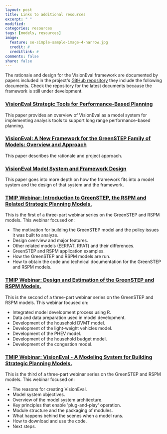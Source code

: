 ```yaml
---
layout: post
title: Links to additional resources
excerpt: " "
modified: 
categories: resources
tags: [models, resources]
image:
  feature: so-simple-sample-image-4-narrow.jpg
  credit: #
  creditlink: #
comments: false
share: false
---
```


The rationale and design for the VisionEval framework are documented by papers included in the project's <a href="https://github.com/gregorbj/VisionEval" target="_blank">GitHub repository</a> they include the following documents. Check the repository for the latest documents because the framework is still under development.

###  <a href="https://github.com/visioneval/VisionEval/wiki/documents/VisionEval_HandOut_2016PeerExchange.pdf" target="_blank">VisionEval Strategic Tools for Performance-Based Planning</a>
This paper provides an overview of VisionEval as a model system for implementing analysis tools to support long range performance-based planning.

### <a href="https://github.com/visioneval/VisionEval/blob/master/api/rspm_framework_approach.md" target="_blank">VisionEval: A New Framework for the GreenSTEP Family of Models: Overview and Approach</a>

This paper describes the rationale and project approach.

### <a href="https://github.com/gregorbj/VisionEval/blob/master/api/model_system_design.md" target="_blank">VisionEval Model System and Framework Design</a>

This paper goes into more depth on how the framework fits into a model system and the design of that system and the framework.

### <a href="https://connectdot.connectsolutions.com/p5rele3rf8o/" target="_blank">TMIP Webinar: Introduction to GreenSTEP, the RSPM and Related Strategic Planning Models.</a>
This is the first of a three-part webinar series on the GreenSTEP and RSPM models. This webinar focused on:
- The motivation for building the GreenSTEP model and the policy issues it was built to analyze.
- Design overview and major features.
- Other related models (EERPAT, RPAT) and their differences.
- GreenSTEP and RSPM application examples.
- How the GreenSTEP and RSPM models are run.
- How to obtain the code and technical documentation for the GreenSTEP and RSPM models.

### <a href="https://connectdot.connectsolutions.com/p4k5rg9luna/" target="_blank">TMIP Webinar: Design and Estimation of the GreenSTEP and RSPM Models.</a>
This is the second of a three-part webinar series on the GreenSTEP and RSPM models. This webinar focused on:
- Integrated model development process using R.
- Data and data preparation used in model development.
- Development of the household DVMT model.
- Development of the light-weight vehicles model.
- Development of the PHEV model.
- Development of the household budget model.
- Development of the congestion model.

### <a href="https://connectdot.connectsolutions.com/p52lbzs1qv0/" target="_blank">TMIP Webinar: VisionEval - A Modeling System for Building Strategic Planning Models.</a>
This is the third of a three-part webinar series on the GreenSTEP and RSPM models. This webinar focused on:
- The reasons for creating VisionEval.
- Model system objectives.
- Overview of the model system architecture.
- Key principles that enable 'plug-and-play' operation.
- Module structure and the packaging of modules.
- What happens behind the scenes when a model runs.
- How to download and use the code.
- Next steps.